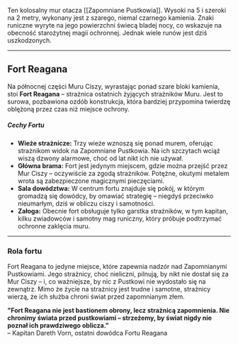 Ten kolosalny mur otacza [[Zapomniane Pustkowia]]. Wysoki na 5 i szeroki na 2 metry, wykonany jest z szarego, niemal czarnego kamienia. Znaki runiczne wyryte na jego powierzchni świecą bladej nocy, co wskazuje na obecność starożytnej magii ochronnej. Jednak wiele runów jest dziś uszkodzonych.
- - -
## **Fort Reagana**  
Na północnej części Muru Ciszy, wyrastając ponad szare bloki kamienia, stoi **Fort Reagana** – strażnica ostatnich żyjących strażników Muru. Jest to surowa, pozbawiona ozdób konstrukcja, która bardziej przypomina twierdzę oblężoną przez czas niż miejsce ochrony.

##### **Cechy Fortu**

- **Wieże strażnicze:** Trzy wieże wznoszą się ponad murem, oferując strażnikom widok na Zapomniane Pustkowia. Na ich szczytach wciąż wiszą dzwony alarmowe, choć od lat nikt ich nie używał.
- **Główna brama:** Fort jest jedynym miejscem, gdzie można przejść przez Mur Ciszy – oczywiście za zgodą strażników. Potężne, okutymi metalem wrota są zabezpieczone magicznymi pieczęciami.
- **Sala dowództwa:** W centrum fortu znajduje się pokój, w którym gromadzą się dowódcy, by omawiać strategię – niegdyś przeciwko nieumarłym, dziś w obliczu ciszy i samotności.
- **Załoga:** Obecnie fort obsługuje tylko garstka strażników, w tym kapitan, kilku zwiadowców i samotny mag runiczny, który próbuje podtrzymać ochronne zaklęcia muru.
- - -
### **Rola fortu**
Fort Reagana to jedyne miejsce, które zapewnia nadzór nad Zapomnianymi Pustkowiami. Jego strażnicy, choć nieliczni, pilnują, by nikt nie dostał się za Mur Ciszy – i, co ważniejsze, by nic z Pustkowi nie wydostało się na zewnątrz. Mimo że życie na strażnicy jest trudne i samotne, strażnicy wierzą, że ich służba chroni świat przed zapomnianym złem.


**"Fort Reagana nie jest bastionem obrony, lecz strażnicą zapomnienia. Nie chronimy świata przed pustkowiami – strzeżemy, by świat nigdy nie poznał ich prawdziwego oblicza."**  
– Kapitan Dareth Vorn, ostatni dowódca Fortu Reagana